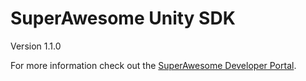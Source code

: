 SuperAwesome Unity SDK
==========================

Version 1.1.0

For more information check out the [SuperAwesome Developer Portal](http://developers.superawesome.tv/docs/unitysdk).
